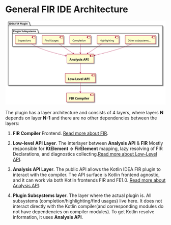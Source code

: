 # General FIR IDE Architecture

![](images/general-architecture.svg)

The plugin has a layer architecture and consists of 4 layers, where layers **N** depends on layer **N-1** and there are no other dependencies between the layers:

1. **FIR Compiler** Frontend.  [Read more about FIR](https://github.com/JetBrains/kotlin/blob/master/docs/fir/fir-basics.md).
2. **Low-level API Layer**. The interlayer between **Analysis API** & **FIR** Mostly responsible for **KtElement → FirElement** mapping, lazy resolving of FIR Declarations, and diagnostics collecting.[Read more about Low-Level API](https://github.com/JetBrains/kotlin/blob/master/docs/analysis-api/low-level-api-fir.md).

3. **Analysis API Layer**. The public API allows the Kotlin IDEA FIR plugin to interact with the compiler. The API surface is Kotlin frontend agnostic, and it can work via both Kotlin frontends FIR and FE1.0. [Read more about Analysis API](https://github.com/JetBrains/kotlin/blob/master/docs/analysis-api/analysis-api.md).

4. **Plugin Subsystems layer**. The layer where the actual plugin is. All subsystems (completion/highlighting/find usages) live here. It does not interact directly with the Kotlin compiler(and corresponding modules do not have dependencies on compiler modules). To get Kotlin resolve information, it uses **Analysis API**.